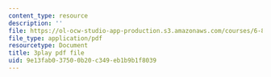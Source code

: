 ```yaml
---
content_type: resource
description: ''
file: https://ol-ocw-studio-app-production.s3.amazonaws.com/courses/6-890-algorithmic-lower-bounds-fun-with-hardness-proofs-fall-2014/9e13fab037500b20c349eb1b9b1f8039_rLOVwqMKlBc.pdf
file_type: application/pdf
resourcetype: Document
title: 3play pdf file
uid: 9e13fab0-3750-0b20-c349-eb1b9b1f8039
---
```

